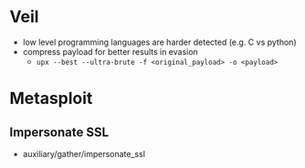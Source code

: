 # Veil
* low level programming languages are harder detected (e.g. C vs python)
* compress payload for better results in evasion
    * `upx --best --ultra-brute -f <original_payload> -o <payload>`

# Metasploit
## Impersonate SSL
* auxiliary/gather/impersonate_ssl
